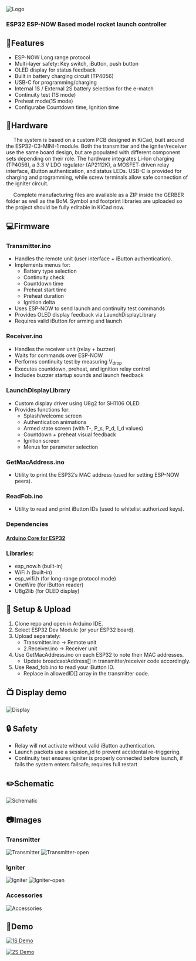 
![Logo](Pictures/launchy_logo.png)


### ESP32 ESP-NOW Based model rocket launch controller


## 🤌Features

- ESP-NOW Long range protocol
- Multi-layer safety: Key switch, iButton, push button
- OLED display for status feedback
- Built in battery charging circuit (TP4056)
- USB-C for programming/charging
- Internal 1S / External 2S battery selection for the e-match
- Continuity test (1S mode)
- Preheat mode(1S mode)
- Configurabe Countdown time, Ignition time
## 🔧Hardware

&nbsp;&nbsp;&nbsp;&nbsp;&nbsp;The system is based on a custom PCB designed in KiCad, built around the ESP32-C3-MINI-1 module. Both the transmitter and the igniter/receiver use the same board design, but are populated with different component sets depending on their role. The
hardware integrates Li-Ion charging (TP4056), a 3.3 V LDO regulator (AP2112K), a MOSFET-driven relay interface, iButton authentication, and status LEDs. USB-C is provided for charging and programming, while screw terminals allow safe connection of the igniter circuit.

&nbsp;&nbsp;&nbsp;&nbsp;&nbsp;Complete manufacturing files are available as a ZIP inside the GERBER folder as well as the BoM. Symbol and footprint libraries are uploaded so the project should be fully editable in KiCad now.

## 💻Firmware
### Transmitter.ino
- Handles the remote unit (user interface + iButton authentication).
- Implements menus for:
    - Battery type selection
    - Continuity check
    - Countdown time
    - Preheat start time
    - Preheat duration
    - Ignition delta
- Uses ESP-NOW to send launch and continuity test commands
- Provides OLED display feedback via LaunchDisplayLibrary
- Requires valid iButton for arming and launch
### Receiver.ino
- Handles the receiver unit (relay + buzzer)
- Waits for commands over ESP-NOW
- Performs continuity test by measuring V<sub>drop<sub>
- Executes countdown, preheat, and ignition relay control
- Includes buzzer startup sounds and launch feedback
### LaunchDisplayLibrary
- Custom display driver using U8g2 for SH1106 OLED.
- Provides functions for:
    - Splash/welcome screen
    - Authentication animations
    - Armed state screen (with T-, P_s, P_d, I_d values)
    - Countdown + preheat visual feedback
    - Ignition screen
    - Menus for parameter selection
### GetMacAddress.ino
- Utility to print the ESP32’s MAC address (used for setting ESP-NOW peers).
### ReadFob.ino
- Utility to read and print iButton IDs (used to whitelist authorized keys).
### Dependencies
#### [Arduino Core for ESP32](https://github.com/espressif/arduino-esp32)
### Libraries:
- esp_now.h (built-in)
- WiFi.h (built-in)
- esp_wifi.h (for long-range protocol mode)
- OneWire (for iButton reader)
- U8g2lib (for OLED display)
## 🚀 Setup & Upload
1. Clone repo and open in Arduino IDE.
2. Select ESP32 Dev Module (or your ESP32 board).
3. Upload separately:
    - Transmitter.ino → Remote unit
    - 2.Receiver.ino → Receiver unit
4. Use GetMacAddress.ino on each ESP32 to note their MAC addresses.
    - Update broadcastAddress[] in transmitter/receiver code accordingly.
5. Use Read_fob.ino to read your iButton ID.
    - Replace in allowedID[] array in the transmitter code.
## 📺 Display demo
![Display](CODE/LaunchDisplayLibrary/test/LaunchDisplayLibrary-demo.gif)

## 🔒 Safety

- Relay will not activate without valid iButton authentication.
- Launch packets use a session_id to prevent accidental re-triggering.
- Continuity test ensures igniter is properly connected before launch, if fails the system enters failsafe, requires full restart
## ✏️Schematic

![Schematic](Pictures/Schematic.svg)


## 📷Images

### Transmitter
![Transmitter](Pictures/Transmitter.jpg)
![Transmitter-open](Pictures/Transmitter-open.jpg)

### Igniter
![Igniter](Pictures/Igniter.jpg)
![Igniter-open](Pictures/Igniter-open.jpg)

### Accessories
![Accessories](Pictures/accessories.jpg)

## 🎥Demo

[![1S Demo](https://img.youtube.com/vi/6urxjE-0fT8/maxresdefault.jpg)](https://youtu.be/6urxjE-0fT8)

[![2S Demo](https://img.youtube.com/vi/g8prIVViN2I/maxresdefault.jpg)](https://youtu.be/g8prIVViN2I)

